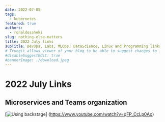 ```yaml
---
date: 2022-07-05
tags:
  - kubernetes
featured: true
authors:
  - ronaldosaheki
slug: nothing-else-matters
title: 2022 July links
subTitle: DevOps, Labs, MLOps, DataScience, Linux and Programming links.
# Truegit allows viewer of your blog to be able to suggest changes to it. To disable that, use this flag.
#disableSuggestEdit: true
#bannerImage: ./download.jpeg
---
```


# 2022 July Links

## Microservices and Teams organization

[![Using backstage](backstage0.jpg "Back stage")]
(https://www.youtube.com/watch?v=qFP_CcLp0Ao)
